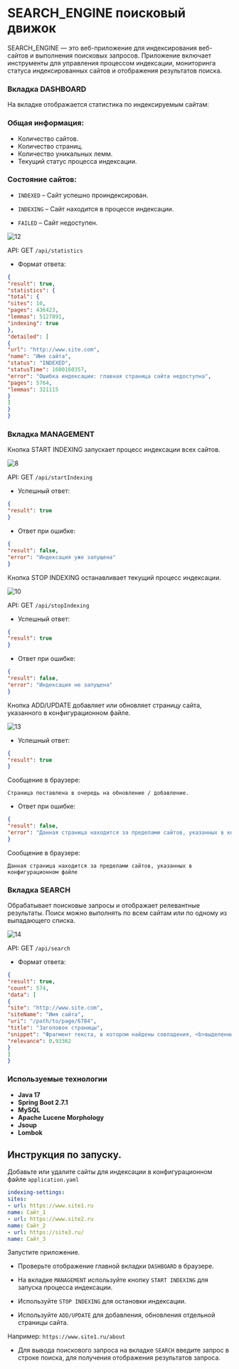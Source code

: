 # SEARCH_ENGINE поисковый движок

SEARCH_ENGINE — это веб-приложение для индексирования веб-сайтов и выполнения поисковых запросов.
Приложение включает инструменты для управления процессом индексации, мониторинга статуса индексированных сайтов и отображения результатов поиска.

### Вкладка DASHBOARD

На вкладке отображается статистика по индексируемым сайтам:

### Общая информация:

* Количество сайтов.
* Количество страниц.
* Количество уникальных лемм.
* Текущий статус процесса индексации.

### Состояние сайтов:

* `INDEXED` – Сайт успешно проиндексирован.

* `INDEXING` – Сайт находится в процессе индексации.

* `FAILED` – Сайт недоступен.


![12](https://github.com/user-attachments/assets/6237844b-815e-4c08-bbfb-b16286d3d02c)

API: GET `/api/statistics`
* Формат ответа:
```json
{
"result": true,
"statistics": {
"total": {
"sites": 10,
"pages": 436423,
"lemmas": 5127891,
"indexing": true
},
"detailed": [
{
"url": "http://www.site.com",
"name": "Имя сайта",
"status": "INDEXED",
"statusTime": 1600160357,
"error": "Ошибка индексации: главная страница сайта недоступна",
"pages": 5764,
"lemmas": 321115
}
]
}
}
```
### Вкладка MANAGEMENT

Кнопка START INDEXING запускает процесс индексации всех сайтов.

![8](https://github.com/user-attachments/assets/223fdaca-f1a0-4bc3-b126-53572b4bdae4)

API: GET `/api/startIndexing`

* Успешный ответ:
```json
{
"result": true
}
```
* Ответ при ошибке:
```json
{
"result": false,
"error": "Индексация уже запущена"
}
```

Кнопка STOP INDEXING останавливает текущий процесс индексации.

![10](https://github.com/user-attachments/assets/71eeeba7-d251-49fa-b140-3195bcf63107)

API: GET `/api/stopIndexing`

* Успешный ответ:
```json
{
"result": true
}
```
* Ответ при ошибке:
```json
{
"result": false,
"error": "Индексация не запущена"
}
```
Кнопка ADD/UPDATE добавляет или обновляет страницу сайта, указанного в конфигурационном файле.

![13](https://github.com/user-attachments/assets/3af03f9e-2ac3-46ea-a91c-0fe60bf423ad)


* Успешный ответ:
```json
{
"result": true
}
```
 Сообщение в браузере:

`Страница поставлена в очередь на обновление / добавление.`

* Ответ при ошибке:
```json
{
"result": false,
"error": "Данная страница находится за пределами сайтов, указанных в конфигурационном файле"
}
```        
Сообщение в браузере:

`Данная страница находится за пределами сайтов, указанных в конфигурационном файле`

### Вкладка SEARCH
Обрабатывает поисковые запросы и отображает релевантные результаты. Поиск можно выполнять по всем сайтам или по одному из выпадающего списка.

![14](https://github.com/user-attachments/assets/82dd180d-1f91-46a0-9624-7f110d3c6128)

API: GET `/api/search`
* Формат ответа:
```json
{
"result": true,
"count": 574,
"data": [
{
"site": "http://www.site.com",
"siteName": "Имя сайта",
"uri": "/path/to/page/6784",
"title": "Заголовок страницы",
"snippet": "Фрагмент текста, в котором найдены совпадения, <b>выделенные жирным</b>, в формате HTML.",
"relevance": 0.93362
}
]
}
```
### Используемые технологии
* **Java 17**
* **Spring Boot 2.7.1**
* **MySQL**
* **Apache Lucene Morphology**
* **Jsoup**
* **Lombok**

## Инструкция по запуску.

Добавьте или удалите сайты для индексации в конфигурационном файле `application.yaml`
```yaml
indexing-settings:
sites:
- url: https://www.site1.ru
name: Сайт_1
- url: https://www.site2.ru
name: Сайт_2
- url: https://site3.ru/
name: Сайт_3
```
Запустите приложение.

* Проверьте отображение главной вкладки `DASHBOARD` в браузере.
* На вкладке `MANAGEMENT` используйте кнопку `START INDEXING` для запуска процесса индексации.
* Используйте `STOP INDEXING` для остановки индексации.

* Используйте `ADD/UPDATE` для добавления, обновления отдельной страницы сайта.

Например: `https://www.site1.ru/about`


* Для вывода поискового запроса на вкладке `SEARCH`
введите запрос в строке поиска, для получения отображения результатов запроса.
